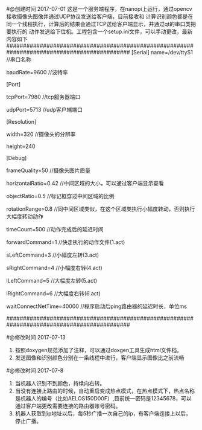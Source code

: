 #@创建时间 2017-07-01
这是一个服务端程序，在nanopi上运行，通过opencv接收摄像头图像并通过UDP协议发送给客户端，目前接收和
计算识别颜色都是在同一个线程执行，计算后的结果会通过TCP送给客户端显示，并通过qt的串口类把要执行的
动作发送给下位机。工程包含一个setup.ini文件，可以手动更改，最新内容如下
#############################################################################################
[Serial]
name=/dev/ttyS1  //串口名称

baudRate=9600    //波特率

[Port]

tcpPort=7980     //tcp服务器端口

udpPort=5713     //udp客户端端口

[Resolution]

width=320        //摄像头的分辨率

height=240

[Debug]

frameQuality=50        //摄像头图片质量

horizontalRatio=0.42   //中间区域的大小，可以通过客户端显示查看

objectRatio=0.5        //标记框穿过中间区域的比例

rotationRange=0.8      //同中间区域类似，在这个区域类执行小幅度转动，否则执行大幅度转动动作

timeCount=500          //动作完成后的延迟时间

forwardCommand=1       //快走执行的动作文件(1.act)

sLeftCommand=3         //小幅度左转(3.act)

sRightCommand=4        //小幅度右转(4.act)

lLeftCommand=5         //大幅度左转(5.act) 

lRightCommand=6        //大幅度右转(6.act)  

waitConnectNetTime=40000  //程序启动后ping路由器的延迟时长，单位ms

#############################################################################################

#@修改时间 2017-07-13
1. 按照doxygen规范添加了注释，可以通过doxgen工具生成html文件档。
2. 发送图像和识别颜色分别在一条线程中进行，客户端显示图像比之前流畅

#@修改时间 2017-07-8
1. 当机器人识别不到颜色，持续向右转。
2. 当没有连接上路由的时候，自动重启变成热点模式，在热点模式下，热点名称是机器人的编号（比如AELOS150D00F）,目前统一密码是12345678，可以通过客户端更改需要连接的路由器账号密码。
3. 机器人获取到ip地址以后，每5秒广播一次自己的ip，有客户端连接上以后，停止广播。


